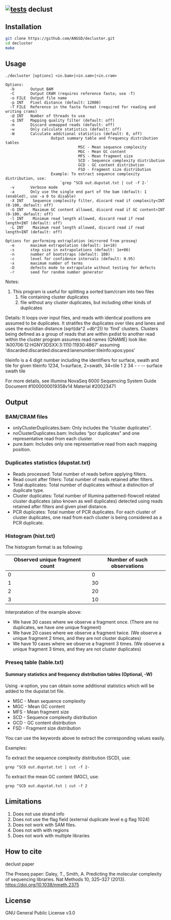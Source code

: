 ## [![tests](https://github.com/ANGSD/declust/actions/workflows/tests.yml/badge.svg)](https://github.com/ANGSD/declust/actions/workflows/tests.yml) declust

## Installation

```bash
git clone https://github.com/ANGSD/decluster.git
cd decluster
make
```

## Usage

```
./decluster [options] <in.bam>|<in.sam>|<in.cram> 

Options:
  -b       Output BAM
  -C       Output CRAM (requires reference fasta; use -T)
  -o FILE  Output file name
  -p INT   Pixel distance (default: 12000)
  -T FILE  Reference in the fasta format (required for reading and writing crams)
  -@ INT   Number of threads to use
  -q INT   Mapping quality filter (default: off)
  -m       Discard unmapped reads (default: off)
  -w       Only calculate statistics (default: off)
  -W       Calculate additional statistics (default: 0, off)
					Output summary table and frequency distribution tables
								MSC - Mean sequence complexity
								MGC - Mean GC content
								MFS - Mean fragment size
								SCD - Sequence complexity distribution
								GCD - GC content distribution
								FSD - Fragment size distribution
					Example: To extract sequence complexity distribution, use:
						`grep ^SCD out.dupstat.txt | cut -f 2-`
  -v       Verbose mode
  -a       Only use the single end part of the bam (default: 1 (enabled), use -a 0 to disable)
  -X INT	Sequence complexity filter, discard read if complexity<INT (0-100, default: off)
  -G INT	Maximum GC content allowed, discard read if GC content>INT (0-100, default: off)
  -l INT	Minimum read length allowed, discard read if read length<INT (default: off)
  -L INT	Maximum read length allowed, discard read if read length>INT (default: off)

Options for performing extraplation (mirrored from preseq)
  -e       maximum extrapolation (default: 1e+10)
  -s       step size in extrapolations (default: 1e+06)
  -n       number of bootstraps (default: 100)
  -c       level for confidence intervals (default: 0.95)
  -x       maximum number of terms
  -D       defects mode to extrapolate without testing for defects
  -r       seed for random number generator

```


Notes:

1. This program is useful for splitting a sorted bam/cram into two files
   1) file containing cluster duplicates
   2) file without any cluster duplicates, but including other kinds of duplicates


  Details:
  It loops  over input files, and reads with identical positions
  are assumed to be duplicates. It stratifes the duplicates over tiles and lanes
  and uses the euclidian distance (sqrt(da^2 +db^2)) to 'find' clusters. Clusters being defined
  as a group of reads that are within pxdist to another read within the cluster
  program assumes read names (QNAME) look like: 'A00706:12:HGNY3DSXX:3:1110:11930:4867'
  assuming 'discarded:discarded:discared:lanenumber:tileinfo:xpos:ypos'

  tileinfo is a 4 digit number including the identifiers for surface, swath and tile
  for given tileinfo 1234, 1=surface, 2=swath, 34=tile
	1			2		34
	-			-		--
	surface		swath	tile

  For more details, see Illumina NovaSeq 6000 Sequencing System Guide 
  Document #1000000019358v14 Material #20023471



## Output

### BAM/CRAM files

- onlyClusterDuplicates.bam: Only includes the “cluster duplicates”.
- noClusterDuplicates.bam: Includes “pcr duplicates” and one representative read from each cluster.
- pure.bam: Includes only one representative read from each mapping position.

### Duplicates statistics (dupstat.txt)

- Reads processed: Total number of reads before applying filters.
- Read count after filters: Total number of reads retained after filters.
- Total duplicates: Total number of duplicates without a distinction of duplicate type.
- Cluster duplicates: Total number of Illumina patterned-flowcell related cluster duplicates (also known as well duplicates) detected using reads retained after filters and given pixel distance.
- PCR duplicates: Total number of PCR duplicates. For each cluster of cluster duplicates, one read from each cluster is being considered as a PCR duplicate.

### Histogram (hist.txt)

The histogram format is as following:

Observed unique fragment count | Number of such observations
--- | ---
0 | 0
1 | 30
2 | 20
3 | 10

Interpratation of the example above:
- We have 30 cases where we observe a fragment once. (There are no duplicates, we have one unique fragment)
- We have 20 cases where we observe a fragment twice. (We observe a unique fragment 2 times, and they are not cluster duplicates)
- We have 10 cases where we observe a fragment 3 times. (We observe a unique fragment 3 times, and they are not cluster duplicates)

### Preseq table (table.txt)


#### Summary statistics and frequency distribution tables (Optional, -W)

Using `-W` option, you can obtain some additional statistics which will be added to the dupstat.txt file.

- MSC - Mean sequence complexity
- MGC - Mean GC content
- MFS - Mean fragment size
- SCD - Sequence complexity distribution
- GCD - GC content distribution
- FSD - Fragment size distribution
  
You can use the keywords above to extract the corresponding values easily.

Examples:

To extract the sequence complexity distribution (SCD), use:

`grep ^SCD out.dupstat.txt | cut -f 2-`

To extract the mean GC content (MGC), use:

`grep ^SCD out.dupstat.txt | cut -f 2`



## Limitations
  
  1) Does not use strand info
  2) Does not use the flag field (external duplicate level e.g flag 1024)
  3) Does not work with SAM files.
  4) Does not with with regions 
  5) Does not work with multiple libraries


## How to cite

declust paper

The Preseq paper:
   Daley, T., Smith, A. Predicting the molecular complexity of sequencing libraries.
   Nat Methods 10, 325–327 (2013). https://doi.org/10.1038/nmeth.2375


## License
GNU General Public License v3.0
